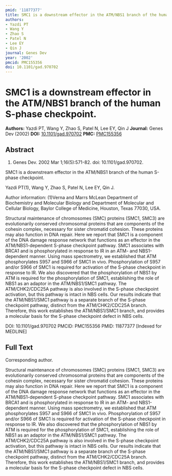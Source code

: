 ```yaml
---
pmid: '11877377'
title: SMC1 is a downstream effector in the ATM/NBS1 branch of the human S-phase checkpoint.
authors:
- Yazdi PT
- Wang Y
- Zhao S
- Patel N
- Lee EY
- Qin J
journal: Genes Dev
year: '2002'
pmcid: PMC155356
doi: 10.1101/gad.970702
---
```


# SMC1 is a downstream effector in the ATM/NBS1 branch of the human S-phase checkpoint.
**Authors:** Yazdi PT, Wang Y, Zhao S, Patel N, Lee EY, Qin J
**Journal:** Genes Dev (2002)
**DOI:** [10.1101/gad.970702](https://doi.org/10.1101/gad.970702)
**PMC:** [PMC155356](https://www.ncbi.nlm.nih.gov/pmc/articles/PMC155356/)

## Abstract

1. Genes Dev. 2002 Mar 1;16(5):571-82. doi: 10.1101/gad.970702.

SMC1 is a downstream effector in the ATM/NBS1 branch of the human S-phase 
checkpoint.

Yazdi PT(1), Wang Y, Zhao S, Patel N, Lee EY, Qin J.

Author information:
(1)Verna and Marrs McLean Department of Biochemistry and Molecular Biology and 
Department of Molecular and Cellular Biology, Baylor College of Medicine, 
Houston, Texas 77030, USA.

Structural maintenance of chromosomes (SMC) proteins (SMC1, SMC3) are 
evolutionarily conserved chromosomal proteins that are components of the cohesin 
complex, necessary for sister chromatid cohesion. These proteins may also 
function in DNA repair. Here we report that SMC1 is a component of the DNA 
damage response network that functions as an effector in the ATM/NBS1-dependent 
S-phase checkpoint pathway. SMC1 associates with BRCA1 and is phosphorylated in 
response to IR in an ATM- and NBS1-dependent manner. Using mass spectrometry, we 
established that ATM phosphorylates S957 and S966 of SMC1 in vivo. 
Phosphorylation of S957 and/or S966 of SMC1 is required for activation of the 
S-phase checkpoint in response to IR. We also discovered that the 
phosphorylation of NBS1 by ATM is required for the phosphorylation of SMC1, 
establishing the role of NBS1 as an adaptor in the ATM/NBS1/SMC1 pathway. The 
ATM/CHK2/CDC25A pathway is also involved in the S-phase checkpoint activation, 
but this pathway is intact in NBS cells. Our results indicate that the 
ATM/NBS1/SMC1 pathway is a separate branch of the S-phase checkpoint pathway, 
distinct from the ATM/CHK2/CDC25A branch. Therefore, this work establishes the 
ATM/NBS1/SMC1 branch, and provides a molecular basis for the S-phase checkpoint 
defect in NBS cells.

DOI: 10.1101/gad.970702
PMCID: PMC155356
PMID: 11877377 [Indexed for MEDLINE]

## Full Text

Corresponding author.

Structural maintenance of chromosomes (SMC) proteins (SMC1, SMC3) are evolutionarily conserved chromosomal proteins that are components of the cohesin complex, necessary for sister chromatid cohesion. These proteins may also function in DNA repair. Here we report that SMC1 is a component of the DNA damage response network that functions as an effector in the ATM/NBS1-dependent S-phase checkpoint pathway. SMC1 associates with BRCA1 and is phosphorylated in response to IR in an ATM- and NBS1-dependent manner. Using mass spectrometry, we established that ATM phosphorylates S957 and S966 of SMC1 in vivo. Phosphorylation of S957 and/or S966 of SMC1 is required for activation of the S-phase checkpoint in response to IR. We also discovered that the phosphorylation of NBS1 by ATM is required for the phosphorylation of SMC1, establishing the role of NBS1 as an adaptor in the ATM/NBS1/SMC1 pathway. The ATM/CHK2/CDC25A pathway is also involved in the S-phase checkpoint activation, but this pathway is intact in NBS cells. Our results indicate that the ATM/NBS1/SMC1 pathway is a separate branch of the S-phase checkpoint pathway, distinct from the ATM/CHK2/CDC25A branch. Therefore, this work establishes the ATM/NBS1/SMC1 branch, and provides a molecular basis for the S-phase checkpoint defect in NBS cells.
